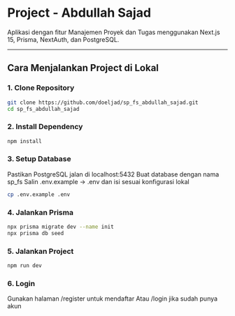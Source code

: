 # Project - Abdullah Sajad

Aplikasi dengan fitur Manajemen Proyek dan Tugas menggunakan Next.js 15, Prisma, NextAuth, dan PostgreSQL.

---

## Cara Menjalankan Project di Lokal

### 1. Clone Repository

```bash
git clone https://github.com/doeljad/sp_fs_abdullah_sajad.git
cd sp_fs_abdullah_sajad

```

### 2. Install Dependency

```bash
npm install
```

### 3. Setup Database

Pastikan PostgreSQL jalan di localhost:5432
Buat database dengan nama sp_fs
Salin .env.example → .env dan isi sesuai konfigurasi lokal

```bash
cp .env.example .env
```

### 4. Jalankan Prisma

```bash
npx prisma migrate dev --name init
npx prisma db seed
```

### 5. Jalankan Project

```bash
npm run dev
```

### 6. Login

Gunakan halaman /register untuk mendaftar
Atau /login jika sudah punya akun
